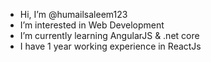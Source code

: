 -  Hi, I’m @humailsaleem123
-  I’m interested in Web Development 
-  I’m currently learning AngularJS & .net core
-  I have 1 year working experience in ReactJs
<!---
humailsaleem123/humailsaleem123 is a ✨ special ✨ repository because its `README.md` (this file) appears on your GitHub profile.
You can click the Preview link to take a look at your changes.
--->
